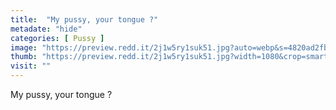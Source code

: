 ```yaml
---
title:  "My pussy, your tongue ?"
metadate: "hide"
categories: [ Pussy ]
image: "https://preview.redd.it/2j1w5ry1suk51.jpg?auto=webp&s=4820ad2fb666651673948641b76fcd327d86af31"
thumb: "https://preview.redd.it/2j1w5ry1suk51.jpg?width=1080&crop=smart&auto=webp&s=734d9317f4267cd6cb85be197f3388e53ad194c6"
visit: ""
---
```

My pussy, your tongue ?
